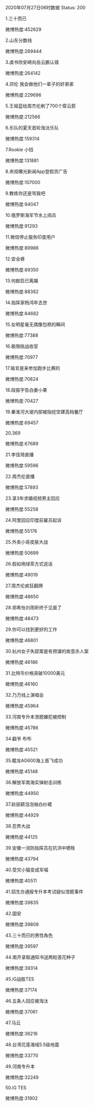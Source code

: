 2020年07月27日06时数据
Status: 200

1.三十而已

微博热度:452629

2.山东分数线

微博热度:289444

3.虞书欣安崎向岳云鹏认错

微博热度:264142

4.邓伦 我会做他们一辈子的好弟弟

微博热度:229696

5.王祖蓝给周杰伦刷了700个穿云箭

微博热度:212566

6.乐队的夏天首轮淘汰乐队

微博热度:159314

7.Rookie 小钰

微博热度:131881

8.央视曝光新闻App登假货广告

微博热度:107000

9.教练你还是骂我吧

微博热度:94047

10.俄罗斯海军节水上阅兵

微博热度:91293

11.微信停止服务印度用户

微博热度:89986

12.安全裤

微博热度:89350

13.何猷启已离婚

微博热度:88382

14.指挥家杨鸿年去世

微博热度:84682

15.女明星毫无偶像包袱的瞬间

微博热度:77388

16.极限挑战收官

微博热度:70977

17.喻言是来参加跑步比赛的

微博热度:70824

18.段振宇告白姜小果

微博热度:70427

19.秦淮河大堤内部被指挖空建高档餐厅

微博热度:69457

20.369

微博热度:67689

21.李佳琦直播

微博热度:59596

22.周杰伦直播

微博热度:57893

23.录3年求婚视频男主回应

微博热度:55258

24.阿里回应印度前雇员起诉

微博热度:55176

25.外卖小哥皮肤大战

微博热度:50699

26.假如用绿茶方式说话

微博热度:49019

27.周杰伦疯狂翻牌

微博热度:48650

28.郑希怡刘雨昕终于见面了

微博热度:48473

29.你可以找到更好的工作

微博热度:46801

30.杭州女子失踪案是有预谋的故意杀人案

微博热度:46186

31.比特币价格突破10000美元

微博热度:46160

32.乃万线上演唱会

微博热度:45964

33.河南专升本泄题嫌犯被控制

微博热度:45786

34.戳爷 布布

微博热度:45521

35.鲲龙AG600海上首飞成功

微博热度:45148

36.解放军南海实弹射击训练

微博热度:44950

37.赵丽颖泡泡袖白纱裙

微博热度:44929

38.忍界大战

微博热度:44125

39.安徽一消防指挥员在抗洪中牺牲

微博热度:43794

40.受灾小猫变成军喵

微博热度:40511

41.招生办通报专升本考试疑似泄题事件

微博热度:39835

42.国安

微博热度:39809

43.三十而已的男性角色

微博热度:39597

44.南开录取通知书送两粒莲花种子

微博热度:39314

45.iG战胜TES

微博热度:37174

46.五条人回应被淘汰

微博热度:37061

47.马云

微博热度:36216

48.台湾花莲海域5.5级地震

微博热度:33770

49.河南专升本

微博热度:32249

50.iG TES

微博热度:31902

